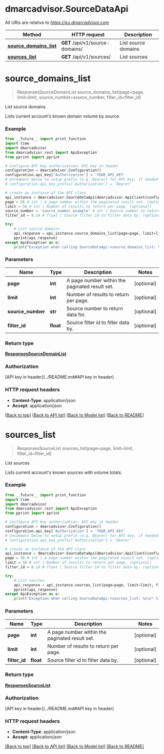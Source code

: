 # dmarcadvisor.SourceDataApi

All URIs are relative to *https://eu.dmarcadvisor.com*

Method | HTTP request | Description
------------- | ------------- | -------------
[**source_domains_list**](SourceDataApi.md#source_domains_list) | **GET** /api/v1/source-domains/ | List source domains
[**sources_list**](SourceDataApi.md#sources_list) | **GET** /api/v1/sources/ | List sources


# **source_domains_list**
> ResponsesSourceDomainList source_domains_list(page=page, limit=limit, source_number=source_number, filter_id=filter_id)

List source domains

Lists current account's known domain volume by source.

### Example
```python
from __future__ import print_function
import time
import dmarcadvisor
from dmarcadvisor.rest import ApiException
from pprint import pprint

# Configure API key authorization: API key in header
configuration = dmarcadvisor.Configuration()
configuration.api_key['Authorization'] = 'YOUR_API_KEY'
# Uncomment below to setup prefix (e.g. Bearer) for API key, if needed
# configuration.api_key_prefix['Authorization'] = 'Bearer'

# create an instance of the API class
api_instance = dmarcadvisor.SourceDataApi(dmarcadvisor.ApiClient(configuration))
page = 56 # int | A page number within the paginated result set. (optional)
limit = 56 # int | Number of results to return per page. (optional)
source_number = 'source_number_example' # str | Source number to return data for. (optional)
filter_id = 8.14 # float | Source filter id to filter data by. (optional)

try:
    # List source domains
    api_response = api_instance.source_domains_list(page=page, limit=limit, source_number=source_number, filter_id=filter_id)
    pprint(api_response)
except ApiException as e:
    print("Exception when calling SourceDataApi->source_domains_list: %s\n" % e)
```

### Parameters

Name | Type | Description  | Notes
------------- | ------------- | ------------- | -------------
 **page** | **int**| A page number within the paginated result set. | [optional] 
 **limit** | **int**| Number of results to return per page. | [optional] 
 **source_number** | **str**| Source number to return data for. | [optional] 
 **filter_id** | **float**| Source filter id to filter data by. | [optional] 

### Return type

[**ResponsesSourceDomainList**](ResponsesSourceDomainList.md)

### Authorization

[API key in header](../README.md#API key in header)

### HTTP request headers

 - **Content-Type**: application/json
 - **Accept**: application/json

[[Back to top]](#) [[Back to API list]](../README.md#documentation-for-api-endpoints) [[Back to Model list]](../README.md#documentation-for-models) [[Back to README]](../README.md)

# **sources_list**
> ResponsesSourceList sources_list(page=page, limit=limit, filter_id=filter_id)

List sources

Lists current account's known sources with volume totals.

### Example
```python
from __future__ import print_function
import time
import dmarcadvisor
from dmarcadvisor.rest import ApiException
from pprint import pprint

# Configure API key authorization: API key in header
configuration = dmarcadvisor.Configuration()
configuration.api_key['Authorization'] = 'YOUR_API_KEY'
# Uncomment below to setup prefix (e.g. Bearer) for API key, if needed
# configuration.api_key_prefix['Authorization'] = 'Bearer'

# create an instance of the API class
api_instance = dmarcadvisor.SourceDataApi(dmarcadvisor.ApiClient(configuration))
page = 56 # int | A page number within the paginated result set. (optional)
limit = 56 # int | Number of results to return per page. (optional)
filter_id = 8.14 # float | Source filter id to filter data by. (optional)

try:
    # List sources
    api_response = api_instance.sources_list(page=page, limit=limit, filter_id=filter_id)
    pprint(api_response)
except ApiException as e:
    print("Exception when calling SourceDataApi->sources_list: %s\n" % e)
```

### Parameters

Name | Type | Description  | Notes
------------- | ------------- | ------------- | -------------
 **page** | **int**| A page number within the paginated result set. | [optional] 
 **limit** | **int**| Number of results to return per page. | [optional] 
 **filter_id** | **float**| Source filter id to filter data by. | [optional] 

### Return type

[**ResponsesSourceList**](ResponsesSourceList.md)

### Authorization

[API key in header](../README.md#API key in header)

### HTTP request headers

 - **Content-Type**: application/json
 - **Accept**: application/json

[[Back to top]](#) [[Back to API list]](../README.md#documentation-for-api-endpoints) [[Back to Model list]](../README.md#documentation-for-models) [[Back to README]](../README.md)

